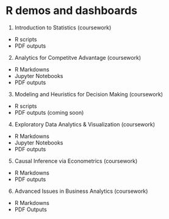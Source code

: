 # R demos and dashboards

1.  Introduction to Statistics (coursework)

* R scripts
* PDF outputs

2.  Analytics for Competitve Advantage (coursework)
* R Markdowns
* Jupyter Notebooks
* PDF outputs

3.  Modeling and Heuristics for Decision Making (coursework)

* R scripts
* PDF outputs (coming soon)

4.  Exploratory Data Analytics & Visualization (coursework)

* R Markdowns
* Jupyter Notebooks
* PDF outputs

5.  Causal Inference via Econometrics (coursework)

* R Markdowns
* PDF outputs

6.  Advanced Issues in Business Analytics (coursework)

* R Markdowns
* PDF Outputs